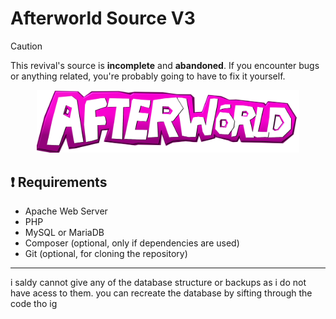 # Afterworld Source V3

> [!CAUTION]  
> This revival's source is **incomplete** and **abandoned**. If you encounter bugs or anything related, you're probably going to have to fix it yourself.

<p align="center">
  <img src="https://github.com/Kqsane/Afterworld-Soruce-V3/blob/main/AFTERWORLD.png" width="420">
</p>

## ❗ Requirements

- Apache Web Server
- PHP
- MySQL or MariaDB
- Composer (optional, only if dependencies are used)
- Git (optional, for cloning the repository)

---

i saldy cannot give any of the database structure or backups as i do not have acess to them. you can recreate the database by sifting through the code tho ig
